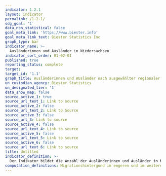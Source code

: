 ```yaml
---
indicator: 1.2.1
layout: indicator
permalink: /1-2-1/
sdg_goal: '1'
data_non_statistical: false
goal_meta_link: 'https://www.biester.info'
goal_meta_link_text: Biester Statistics Inc
graph_type: bar
indicator_name: >-
  Ausländerinnen und Ausländer in Niedersachsen
indicator_sort_order: 01-02-01
published: true
reporting_status: complete
target: 
target_id: '1.1'
graph_title: Ausländerinnen und AUsländer nach ausgewählter regionaler Gliederung
un_custodian_agency: Biester Statistics
un_designated_tier: '1'
data_show_map: false
source_active_1: true
source_url_text_1: Link to source
source_active_2: false
source_url_text_2: Link to Source
source_active_3: false
source_url_3: Link to source
source_active_4: false
source_url_text_4: Link to source
source_active_5: false
source_url_text_5: Link to source
source_active_6: false
source_url_text_6: Link to source
title: Untitled
indicator_definition: >-
  Der Indikator bildet die Anzahl der Ausländerinnen und Ausländer in Niedersachsen ab.
computation_definitions: Migrationshintergund im engeren und im weiteren Sinne
---
```

